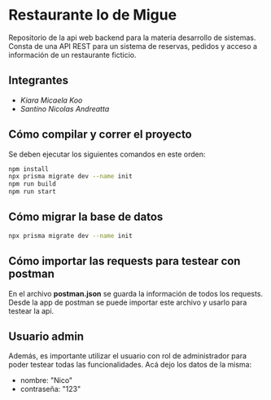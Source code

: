 # Restaurante lo de Migue
Repositorio de la api web backend para la materia desarrollo de sistemas. Consta de una API REST para un sistema de reservas, pedidos y acceso a información de un restaurante ficticio.

## Integrantes
- *Kiara Micaela Koo*
- *Santino Nicolas Andreatta*

## Cómo compilar y correr el proyecto
Se deben ejecutar los siguientes comandos en este orden:
```bash
npm install
npx prisma migrate dev --name init
npm run build
npm run start
``` 

## Cómo migrar la base de datos
```bash
npx prisma migrate dev --name init
```

## Cómo importar las requests para testear con postman
En el archivo **postman.json** se guarda la información de todos los requests. Desde la app de postman se puede importar este archivo y usarlo para testear la api.

## Usuario admin
Además, es importante utilizar el usuario con rol de administrador para poder testear todas las funcionalidades. Acá dejo los datos de la misma:
- nombre: "Nico"
- contraseña: "123"
